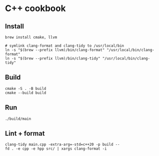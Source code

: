# C++ cookbook

## Install

```shell
brew install cmake, llvm

# symlink clang-format and clang-tidy to /usr/local/bin
ln -s "$(brew --prefix llvm)/bin/clang-format" "/usr/local/bin/clang-format"
ln -s "$(brew --prefix llvm)/bin/clang-tidy" "/usr/local/bin/clang-tidy"
```


## Build

```shell
cmake -S . -B build
cmake --build build
```

## Run

```shell
./build/main
```

## Lint + format

```shell
clang-tidy main.cpp -extra-arg=-std=c++20 -p build --
fd . -e cpp -e hpp src/ | xargs clang-format -i
```